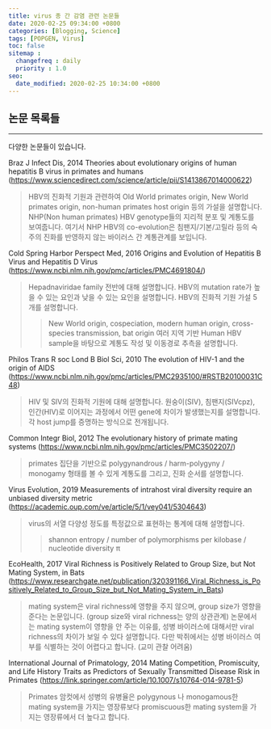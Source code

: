 ```yaml
---
title: virus 종 간 감염 관련 논문들
date: 2020-02-25 09:34:00 +0800
categories: [Blogging, Science]
tags: [POPGEN, Virus]
toc: false
sitemap :
  changefreq : daily
  priority : 1.0
seo:
  date_modified: 2020-02-25 10:34:00 +0800
---
```


## 논문 목록들

***

다양한 논문들이 있습니다.


Braz J Infect Dis, 2014
Theories about evolutionary origins of human hepatitis B virus in primates and humans
(https://www.sciencedirect.com/science/article/pii/S1413867014000622)

> HBV의 진화적 기원과 관련하여 Old World primates origin, New World primates origin, non-human primates host origin 등의 가설을 설명합니다.
> NHP(Non human primates) HBV genotype들의 지리적 분포 및 계통도를 보여줍니다. 여기서 NHP HBV의 co-evolution은 침팬지/기본/고릴라 등의 숙주의 진화를 반영하지 않는 바이러스 간 계통관계를 보입니다.

Cold Spring Harbor Perspect Med, 2016
Origins and Evolution of Hepatitis B Virus and Hepatitis D Virus (https://www.ncbi.nlm.nih.gov/pmc/articles/PMC4691804/)

> Hepadnaviridae family 전반에 대해 설명합니다. HBV의 mutation rate가 높을 수 있는 요인과 낮을 수 있는 요인을 설명합니다.
> HBV의 진화적 기원 가설 5개를 설명합니다.
  >> New World origin, cospeciation, modern human origin, cross-species transmission, bat origin
> 여러 지역 기반 Human HBV sample을 바탕으로 계통도 작성 및 이동경로 추측을 설명합니다.

Philos Trans R soc Lond B Biol Sci, 2010
The evolution of HIV-1 and the origin of AIDS
(https://www.ncbi.nlm.nih.gov/pmc/articles/PMC2935100/#RSTB20100031C48)

> HIV 및 SIV의 진화적 기원에 대해 설명합니다. 원숭이(SIV), 침팬지(SIVcpz), 인간(HIV)로 이어지는 과정에서 어떤 gene에 차이가 발생했는지를 설명합니다.
> 각 host jump를 증명하는 방식으로 전개됩니다.

Common Integr Biol, 2012
The evolutionary history of primate mating systems
(https://www.ncbi.nlm.nih.gov/pmc/articles/PMC3502207/)

> primates 집단을 기반으로  polygynandrous / harm-polygyny / monogamy 형태를 볼 수 있게 계통도를 그리고, 진화 순서를 설명합니다.

Virus Evolution, 2019
Measurements of intrahost viral diversity require an unbiased diversity metric
(https://academic.oup.com/ve/article/5/1/vey041/5304643)

> virus의 서열 다양성 정도를 특정값으로 표현하는 통계에 대해 설명합니다.
 >> shannon entropy / number of polymorphisms per kilobase / nucleotide diversity π

EcoHealth, 2017
Viral Richness is Positively Related to Group Size, but Not Mating System, in Bats
(https://www.researchgate.net/publication/320391166_Viral_Richness_is_Positively_Related_to_Group_Size_but_Not_Mating_System_in_Bats)

> mating system은 viral richness에 영향을 주지 않으며, group size가 영향을 준다는 논문입니다. (group size와 viral richness는 양의 상관관계)
> 논문에서는 mating system이 영향을 안 주는 이유를, 성병 바이러스에 대해서만 viral richness의 차이가 보일 수 있다 설명합니다. 다만 박쥐에서는 성병 바이러스 여부를 식별하는 것이 어렵다고 합니다. (교미 관찰 어려움)

International Journal of Primatology, 2014
Mating Competition, Promiscuity, and Life History Traits as Predictors of Sexually Transmitted Disease Risk in Primates
(https://link.springer.com/article/10.1007/s10764-014-9781-5)

> Primates 암컷에서 성병의 유병율은 polygynous 나 monogamous한 mating system을 가지는 영장류보다 promiscuous한 mating system을 가지는 영장류에서 더 높다고 합니다.

